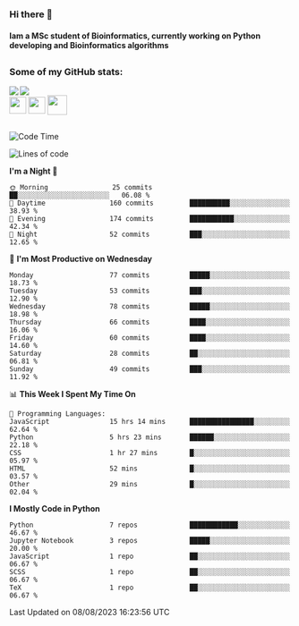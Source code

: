 ### Hi there 👋
#### Iam a MSc student of Bioinformatics, currently working on Python developing and Bioinformatics algorithms

##
### Some of my GitHub stats:

<div>
  <a href="https://github.com/AdrianoSilva19/AdrianoSilva19">
    <img heigth="180" align="left" src="https://github-readme-stats.vercel.app/api?username=AdrianoSilva19&count_private=true&include_all_comits=true&show_icons=true&theme=dracula" />
    <img heigth="180" align="center" src="https://github-readme-stats.vercel.app/api/top-langs/?username=AdrianoSilva19&langs_count=3&theme=dracula" />
  </a>
</div>

<div style="display:inline_block">
  <img align="center" heigth="30" width="30" src="https://cdn.jsdelivr.net/gh/devicons/devicon/icons/python/python-plain.svg" />
  <img align="center" heigth="30" width="30" src="https://cdn.jsdelivr.net/gh/devicons/devicon/icons/r/r-original.svg" />
  <img align="center" heigth="35" width="35" src="https://cdn.jsdelivr.net/gh/devicons/devicon/icons/neo4j/neo4j-original.svg" />
</div>

##

<!--START_SECTION:waka-->
![Code Time](http://img.shields.io/badge/Code%20Time-367%20hrs%2026%20mins-blue)

![Lines of code](https://img.shields.io/badge/From%20Hello%20World%20I%27ve%20Written-1.3%20million%20lines%20of%20code-blue)

**I'm a Night 🦉** 

```text
🌞 Morning                25 commits          ██░░░░░░░░░░░░░░░░░░░░░░░   06.08 % 
🌆 Daytime                160 commits         ██████████░░░░░░░░░░░░░░░   38.93 % 
🌃 Evening                174 commits         ███████████░░░░░░░░░░░░░░   42.34 % 
🌙 Night                  52 commits          ███░░░░░░░░░░░░░░░░░░░░░░   12.65 % 
```
📅 **I'm Most Productive on Wednesday** 

```text
Monday                   77 commits          █████░░░░░░░░░░░░░░░░░░░░   18.73 % 
Tuesday                  53 commits          ███░░░░░░░░░░░░░░░░░░░░░░   12.90 % 
Wednesday                78 commits          █████░░░░░░░░░░░░░░░░░░░░   18.98 % 
Thursday                 66 commits          ████░░░░░░░░░░░░░░░░░░░░░   16.06 % 
Friday                   60 commits          ████░░░░░░░░░░░░░░░░░░░░░   14.60 % 
Saturday                 28 commits          ██░░░░░░░░░░░░░░░░░░░░░░░   06.81 % 
Sunday                   49 commits          ███░░░░░░░░░░░░░░░░░░░░░░   11.92 % 
```


📊 **This Week I Spent My Time On** 

```text
💬 Programming Languages: 
JavaScript               15 hrs 14 mins      ████████████████░░░░░░░░░   62.64 % 
Python                   5 hrs 23 mins       ██████░░░░░░░░░░░░░░░░░░░   22.18 % 
CSS                      1 hr 27 mins        █░░░░░░░░░░░░░░░░░░░░░░░░   05.97 % 
HTML                     52 mins             █░░░░░░░░░░░░░░░░░░░░░░░░   03.57 % 
Other                    29 mins             █░░░░░░░░░░░░░░░░░░░░░░░░   02.04 % 
```

**I Mostly Code in Python** 

```text
Python                   7 repos             ████████████░░░░░░░░░░░░░   46.67 % 
Jupyter Notebook         3 repos             █████░░░░░░░░░░░░░░░░░░░░   20.00 % 
JavaScript               1 repo              ██░░░░░░░░░░░░░░░░░░░░░░░   06.67 % 
SCSS                     1 repo              ██░░░░░░░░░░░░░░░░░░░░░░░   06.67 % 
TeX                      1 repo              ██░░░░░░░░░░░░░░░░░░░░░░░   06.67 % 
```




 Last Updated on 08/08/2023 16:23:56 UTC
<!--END_SECTION:waka-->






<!--

Here are some ideas to get you started:

- 🔭 I’m currently working on ...
- 🌱 I’m currently learning ...
- 👯 I’m looking to collaborate on ...
- 🤔 I’m looking for help with ...
- 💬 Ask me about ...
- 📫 How to reach me: ...
- 😄 Pronouns: ...
- ⚡ Fun fact: ...
-->
